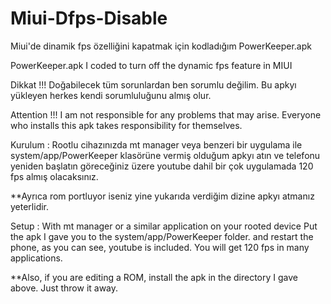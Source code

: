 # Miui-Dfps-Disable

Miui'de dinamik fps özelliğini kapatmak için kodladığım PowerKeeper.apk

PowerKeeper.apk I coded to turn off the dynamic fps feature in MIUI

Dikkat !!!
Doğabilecek tüm sorunlardan ben sorumlu değilim.
Bu apkyı yükleyen herkes kendi sorumluluğunu almış olur.

Attention !!!
I am not responsible for any problems that may arise. 
Everyone who installs this apk takes responsibility for themselves.

Kurulum :
Rootlu cihazınızda mt manager veya benzeri bir uygulama ile 
system/app/PowerKeeper klasörüne vermiş olduğum apkyı atın
ve telefonu yeniden başlatın göreceğiniz üzere youtube dahil
bir çok uygulamada 120 fps almış olacaksınız.

**Ayrıca rom portluyor iseniz yine yukarıda verdiğim dizine apkyı
atmanız yeterlidir.

Setup :
With mt manager or a similar application on your rooted device
Put the apk I gave you to the system/app/PowerKeeper folder.
and restart the phone, as you can see, youtube is included.
You will get 120 fps in many applications.

**Also, if you are editing a ROM, install the apk in the directory I gave above.
Just throw it away.
